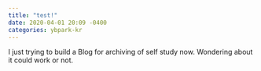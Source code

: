 ```yaml
---
title: "test!"
date: 2020-04-01 20:09 -0400
categories: ybpark-kr
---
```

I just trying to build a Blog for archiving of self study now.
Wondering about it could work or not.
